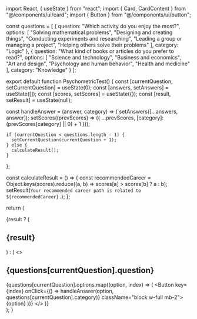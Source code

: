 import React, { useState } from "react";
import { Card, CardContent } from "@/components/ui/card";
import { Button } from "@/components/ui/button";

const questions = [
  {
    question: "Which activity do you enjoy the most?",
    options: [
      "Solving mathematical problems",
      "Designing and creating things",
      "Conducting experiments and researching",
      "Leading a group or managing a project",
      "Helping others solve their problems"
    ],
    category: "Logic"
  },
  {
    question: "What kind of books or articles do you prefer to read?",
    options: [
      "Science and technology",
      "Business and economics",
      "Art and design",
      "Psychology and human behavior",
      "Health and medicine"
    ],
    category: "Knowledge"
  }
];

export default function PsychometricTest() {
  const [currentQuestion, setCurrentQuestion] = useState(0);
  const [answers, setAnswers] = useState([]);
  const [scores, setScores] = useState({});
  const [result, setResult] = useState(null);

  const handleAnswer = (answer, category) => {
    setAnswers([...answers, answer]);
    setScores((prevScores) => ({
      ...prevScores,
      [category]: (prevScores[category] || 0) + 1
    }));
    
    if (currentQuestion < questions.length - 1) {
      setCurrentQuestion(currentQuestion + 1);
    } else {
      calculateResult();
    }
  };

  const calculateResult = () => {
    const recommendedCareer = Object.keys(scores).reduce((a, b) => scores[a] > scores[b] ? a : b);
    setResult(`Your recommended career path is related to ${recommendedCareer}.`);
  };

  return (
    <div className="flex flex-col items-center justify-center min-h-screen p-4">
      <Card className="w-full max-w-md p-6 text-center">
        <CardContent>
          {result ? (
            <h2 className="text-xl font-bold mb-4">{result}</h2>
          ) : (
            <>
              <h2 className="text-xl font-bold mb-4">{questions[currentQuestion].question}</h2>
              {questions[currentQuestion].options.map((option, index) => (
                <Button 
                  key={index} 
                  onClick={() => handleAnswer(option, questions[currentQuestion].category)} 
                  className="block w-full mb-2">
                  {option}
                </Button>
              ))}
            </>
          )}
        </CardContent>
      </Card>
    </div>
  );
}
